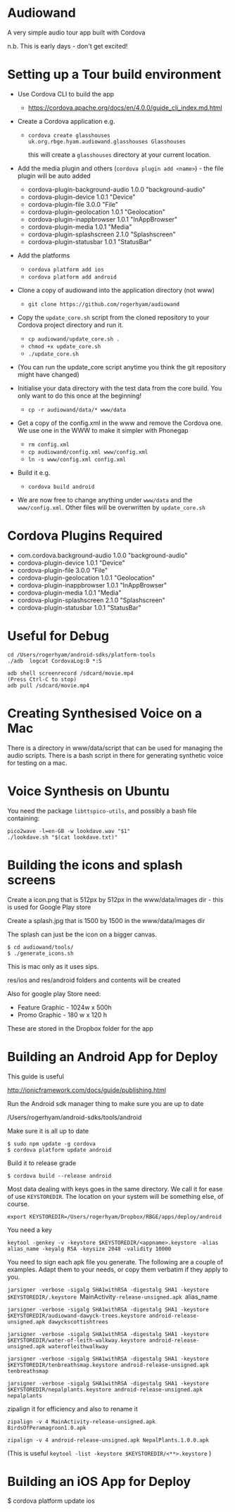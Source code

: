 
Audiowand
=========

A very simple audio tour app built with Cordova

n.b. This is early days - don't get excited!

Setting up a Tour build environment
===================================

* Use Cordova CLI to build the app
  * https://cordova.apache.org/docs/en/4.0.0/guide_cli_index.md.html
* Create a Cordova application e.g.
  * `cordova create glasshouses uk.org.rbge.hyam.audiowand.glasshouses Glasshouses`
  
    this will create a `glasshouses` directory at your current location.
* Add the media plugin and others (`cordova plugin add <name>`) - the file plugin will be auto added 
        
  *  cordova-plugin-background-audio 1.0.0 "background-audio"
  *  cordova-plugin-device 1.0.1 "Device"
  *  cordova-plugin-file 3.0.0 "File"
  *  cordova-plugin-geolocation 1.0.1 "Geolocation"
  *  cordova-plugin-inappbrowser 1.0.1 "InAppBrowser"
  *  cordova-plugin-media 1.0.1 "Media"
  *  cordova-plugin-splashscreen 2.1.0 "Splashscreen"
  *  cordova-plugin-statusbar 1.0.1 "StatusBar"
        
* Add the platforms
  * `cordova platform add ios`
  * `cordova platform add android`
* Clone a copy of audiowand into the application directory (not www)
  * `git clone https://github.com/rogerhyam/audiowand`
* Copy the `update_core.sh` script from the cloned repository to your Cordova project directory and run it.
  * `cp audiowand/update_core.sh .`
  * `chmod +x update_core.sh`
  * `./update_core.sh`
* (You can run the update_core script anytime you think the git repository might have changed)
* Initialise your data directory with the test data from the core build. You only want to do this once at the beginning!
  * `cp -r audiowand/data/* www/data`
* Get a copy of the config.xml in the www and remove the Cordova one. We use one in the WWW to make it simpler with Phonegap 
  * `rm config.xml`
  * `cp audiowand/config.xml www/config.xml`
  * `ln -s www/config.xml config.xml`
* Build it e.g.
  * `cordova build android`
* We are now free to change anything under `www/data` and the `www/config.xml`. Other files will be overwritten by `update_core.sh`

Cordova Plugins Required
========================
* com.cordova.background-audio 1.0.0 "background-audio"
* cordova-plugin-device 1.0.1 "Device"
* cordova-plugin-file 3.0.0 "File"
* cordova-plugin-geolocation 1.0.1 "Geolocation"
* cordova-plugin-inappbrowser 1.0.1 "InAppBrowser"
* cordova-plugin-media 1.0.1 "Media"
* cordova-plugin-splashscreen 2.1.0 "Splashscreen"
* cordova-plugin-statusbar 1.0.1 "StatusBar"

Useful for Debug
================
```
cd /Users/rogerhyam/android-sdks/platform-tools
./adb  logcat CordovaLog:D *:S

adb shell screenrecord /sdcard/movie.mp4
(Press Ctrl-C to stop)
adb pull /sdcard/movie.mp4
```

Creating Synthesised Voice on a Mac
===================================
There is a directory in www/data/script that can be used for managing the audio scripts. There is a bash script in there for generating synthetic voice for testing on a mac.

Voice Synthesis on Ubuntu
==========================

You need the package `libttspico-utils`, and possibly a bash file containing:
```
pico2wave -l=en-GB -w lookdave.wav "$1"
./lookdave.sh "$(cat lookdave.txt)"
```

Building the icons and splash screens
=====================================

Create a icon.png that is 512px by 512px in the www/data/images dir - this is used for Google Play store

Create a splash.jpg that is 1500 by 1500 in the www/data/images dir

The splash can just be the icon on a bigger canvas.

```
$ cd audiowand/tools/
$ ./generate_icons.sh
```

This is mac only as it uses sips.

res/ios and res/android folders and contents will be created

Also for google play Store need:

*  Feature Graphic - 1024w x 500h 
*  Promo Graphic - 180 w x 120 h

These are stored in the Dropbox folder for the app

Building an Android App for Deploy
==================================

This guide is useful

http://ionicframework.com/docs/guide/publishing.html

Run the Android sdk manager thing to make sure you are up to date

/Users/rogerhyam/android-sdks/tools/android

Make sure it is all up to date

```
$ sudo npm update -g cordova
$ cordova platform update android
```

Build it to release grade

```
$ cordova build --release android
```

Most data dealing with keys goes in the same directory. We call it for ease
of use `KEYSTOREDIR`. The location on your system will be something else, of
course.

`export KEYSTOREDIR=/Users/rogerhyam/Dropbox/RBGE/apps/deploy/android`

You need a key

```
keytool -genkey -v -keystore $KEYSTOREDIR/<appname>.keystore -alias alias_name -keyalg RSA -keysize 2048 -validity 10000
```

You need to sign each apk file you generate. The following are a couple of examples. Adapt them to your needs, or copy them verbatim if they apply to you.

`jarsigner -verbose -sigalg SHA1withRSA -digestalg SHA1 -keystore $KEYSTOREDIR/`<appname>`.keystore `MainActivity`-release-unsigned.apk `alias_name

```
jarsigner -verbose -sigalg SHA1withRSA -digestalg SHA1 -keystore $KEYSTOREDIR/audiowand-dawyck-trees.keystore android-release-unsigned.apk dawyckscottishtrees

jarsigner -verbose -sigalg SHA1withRSA -digestalg SHA1 -keystore $KEYSTOREDIR/water-of-leith-walkway.keystore android-release-unsigned.apk waterofleithwalkway

jarsigner -verbose -sigalg SHA1withRSA -digestalg SHA1 -keystore $KEYSTOREDIR/tenbreathsmap.keystore android-release-unsigned.apk tenbreathsmap

jarsigner -verbose -sigalg SHA1withRSA -digestalg SHA1 -keystore $KEYSTOREDIR/nepalplants.keystore android-release-unsigned.apk nepalplants
```

zipalign it for efficiency and also to rename it

`zipalign -v 4 MainActivity-release-unsigned.apk BirdsOfPeramagroon1.0.apk`

`zipalign -v 4 android-release-unsigned.apk NepalPlants.1.0.0.apk`

(This is useful `keytool -list -keystore $KEYSTOREDIR/<**>.keystore` )

Building an iOS App for Deploy
==============================

$ cordova platform update ios



